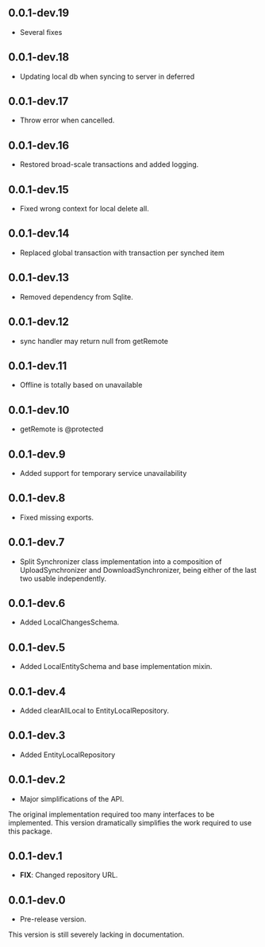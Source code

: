 ## 0.0.1-dev.19

- Several fixes

## 0.0.1-dev.18

- Updating local db when syncing to server in deferred

## 0.0.1-dev.17

- Throw error when cancelled.

## 0.0.1-dev.16

- Restored broad-scale transactions and added logging.

## 0.0.1-dev.15

- Fixed wrong context for local delete all.

## 0.0.1-dev.14

- Replaced global transaction with transaction per synched item

## 0.0.1-dev.13

- Removed dependency from Sqlite.


## 0.0.1-dev.12

- sync handler may return null from getRemote

## 0.0.1-dev.11

- Offline is totally based on unavailable


## 0.0.1-dev.10

- getRemote is @protected


## 0.0.1-dev.9

- Added support for temporary service unavailability


## 0.0.1-dev.8

- Fixed missing exports.

## 0.0.1-dev.7

- Split Synchronizer class implementation into a composition of UploadSynchronizer and DownloadSynchronizer, being either of the last two usable independently.


## 0.0.1-dev.6

- Added LocalChangesSchema.


## 0.0.1-dev.5

- Added LocalEntitySchema and base implementation mixin.

## 0.0.1-dev.4

- Added clearAllLocal to EntityLocalRepository.

## 0.0.1-dev.3

 - Added EntityLocalRepository

## 0.0.1-dev.2

 - Major simplifications of the API. 

The original implementation required too many interfaces to be implemented.
This version dramatically simplifies the work required to use this package.


## 0.0.1-dev.1

 - **FIX**: Changed repository URL.

## 0.0.1-dev.0

- Pre-release version.

This version is still severely lacking in documentation.
